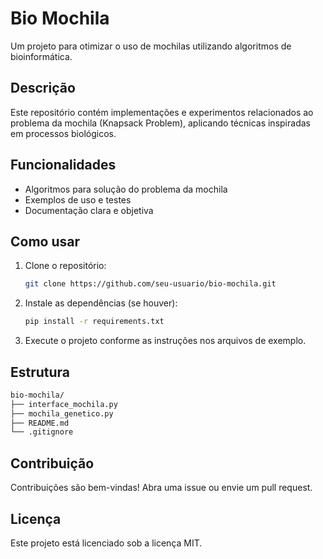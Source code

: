 # Bio Mochila

Um projeto para otimizar o uso de mochilas utilizando algoritmos de bioinformática.

## Descrição

Este repositório contém implementações e experimentos relacionados ao problema da mochila (Knapsack Problem), aplicando técnicas inspiradas em processos biológicos.

## Funcionalidades

- Algoritmos para solução do problema da mochila
- Exemplos de uso e testes
- Documentação clara e objetiva

## Como usar

1. Clone o repositório:

    ```bash
    git clone https://github.com/seu-usuario/bio-mochila.git
    ```

2. Instale as dependências (se houver):

    ```bash
    pip install -r requirements.txt
    ```

3. Execute o projeto conforme as instruções nos arquivos de exemplo.

## Estrutura

```bash
bio-mochila/
├── interface_mochila.py
├── mochila_genetico.py
├── README.md
└── .gitignore
```

## Contribuição

Contribuições são bem-vindas! Abra uma issue ou envie um pull request.

## Licença

Este projeto está licenciado sob a licença MIT.
